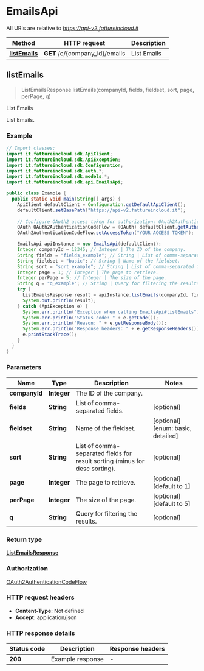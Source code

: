 # EmailsApi

All URIs are relative to *https://api-v2.fattureincloud.it*

| Method | HTTP request | Description |
|------------- | ------------- | -------------|
| [**listEmails**](EmailsApi.md#listEmails) | **GET** /c/{company_id}/emails | List Emails |



## listEmails

> ListEmailsResponse listEmails(companyId, fields, fieldset, sort, page, perPage, q)

List Emails

List Emails.

### Example
```java
// Import classes:
import it.fattureincloud.sdk.ApiClient;
import it.fattureincloud.sdk.ApiException;
import it.fattureincloud.sdk.Configuration;
import it.fattureincloud.sdk.auth.*;
import it.fattureincloud.sdk.models.*;
import it.fattureincloud.sdk.api.EmailsApi;

public class Example {
  public static void main(String[] args) {
    ApiClient defaultClient = Configuration.getDefaultApiClient();
    defaultClient.setBasePath("https://api-v2.fattureincloud.it");
    
    // Configure OAuth2 access token for authorization: OAuth2AuthenticationCodeFlow
    OAuth OAuth2AuthenticationCodeFlow = (OAuth) defaultClient.getAuthentication("OAuth2AuthenticationCodeFlow");
    OAuth2AuthenticationCodeFlow.setAccessToken("YOUR ACCESS TOKEN");

    EmailsApi apiInstance = new EmailsApi(defaultClient);
    Integer companyId = 12345; // Integer | The ID of the company.
    String fields = "fields_example"; // String | List of comma-separated fields.
    String fieldset = "basic"; // String | Name of the fieldset.
    String sort = "sort_example"; // String | List of comma-separated fields for result sorting (minus for desc sorting).
    Integer page = 1; // Integer | The page to retrieve.
    Integer perPage = 5; // Integer | The size of the page.
    String q = "q_example"; // String | Query for filtering the results.
    try {
      ListEmailsResponse result = apiInstance.listEmails(companyId, fields, fieldset, sort, page, perPage, q);
      System.out.println(result);
    } catch (ApiException e) {
      System.err.println("Exception when calling EmailsApi#listEmails");
      System.err.println("Status code: " + e.getCode());
      System.err.println("Reason: " + e.getResponseBody());
      System.err.println("Response headers: " + e.getResponseHeaders());
      e.printStackTrace();
    }
  }
}
```

### Parameters

| Name | Type | Description  | Notes |
|------------- | ------------- | ------------- | -------------|
| **companyId** | **Integer**| The ID of the company. | |
| **fields** | **String**| List of comma-separated fields. | [optional] |
| **fieldset** | **String**| Name of the fieldset. | [optional] [enum: basic, detailed] |
| **sort** | **String**| List of comma-separated fields for result sorting (minus for desc sorting). | [optional] |
| **page** | **Integer**| The page to retrieve. | [optional] [default to 1] |
| **perPage** | **Integer**| The size of the page. | [optional] [default to 5] |
| **q** | **String**| Query for filtering the results. | [optional] |

### Return type

[**ListEmailsResponse**](ListEmailsResponse.md)

### Authorization

[OAuth2AuthenticationCodeFlow](../README.md#OAuth2AuthenticationCodeFlow)

### HTTP request headers

 - **Content-Type**: Not defined
 - **Accept**: application/json

### HTTP response details
| Status code | Description | Response headers |
|-------------|-------------|------------------|
| **200** | Example response |  -  |

